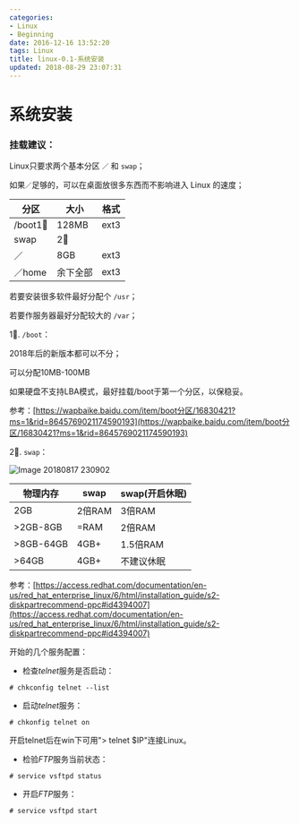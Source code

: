 ```yaml
---
categories:
- Linux
- Beginning
date: 2016-12-16 13:52:20
tags: Linux
title: linux-0.1-系统安装
updated: 2018-08-29 23:07:31
---
```


# 系统安装

### 挂载建议： 

Linux只要求两个基本分区 `／` 和 `swap`； 

如果`／`足够的，可以在桌面放很多东西而不影响进入 Linux 的速度； 

| 分区       | 大小     | 格式 |
| ---------- | -------- | ---- |
| /boot1⃣️ | 128MB    | ext3 |
| swap       | 2⃣️   |      |
| ／         | 8GB      | ext3 |
| ／home     | 余下全部 | ext3 |

若要安装很多软件最好分配个 `/usr`； 

若要作服务器最好分配较大的 `/var`； 



1⃣️.  `/boot`： 

2018年后的新版本都可以不分； 

可以分配10MB-100MB 

如果硬盘不支持LBA模式，最好挂载/boot于第一个分区，以保稳妥。 

参考：[https://wapbaike.baidu.com/item/boot分区/16830421?ms=1&rid=8645769021174590193](https://wapbaike.baidu.com/item/boot分区/16830421?ms=1&rid=8645769021174590193)



2⃣️. `swap`： 

![Image 20180817 230902](http://ww1.sinaimg.cn/large/006tNc79gy1g60bdmoskaj30d108xglx.jpg)

| 物理内存  | swap   | swap(开启休眠) |
| --------- | ------ | -------------- |
| 2GB       | 2倍RAM | 3倍RAM         |
| >2GB-8GB  | =RAM   | 2倍RAM         |
| >8GB-64GB | 4GB+   | 1.5倍RAM       |
| >64GB     | 4GB+   | 不建议休眠     |



参考：[https://access.redhat.com/documentation/en-us/red_hat_enterprise_linux/6/html/installation_guide/s2-diskpartrecommend-ppc#id4394007](https://access.redhat.com/documentation/en-us/red_hat_enterprise_linux/6/html/installation_guide/s2-diskpartrecommend-ppc#id4394007) 



开始的几个服务配置：

- 检查*telnet*服务是否启动： 
  
```
# chkconfig telnet --list
```

- 启动*telnet*服务： 
  
```
# chkonfig telnet on
```

开启telnet后在win下可用"> telnet $IP"连接Linux。 

- 检验*FTP*服务当前状态： 
  
```
# service vsftpd status 
```

- 开启*FTP*服务： 
  
```
# service vsftpd start
```
